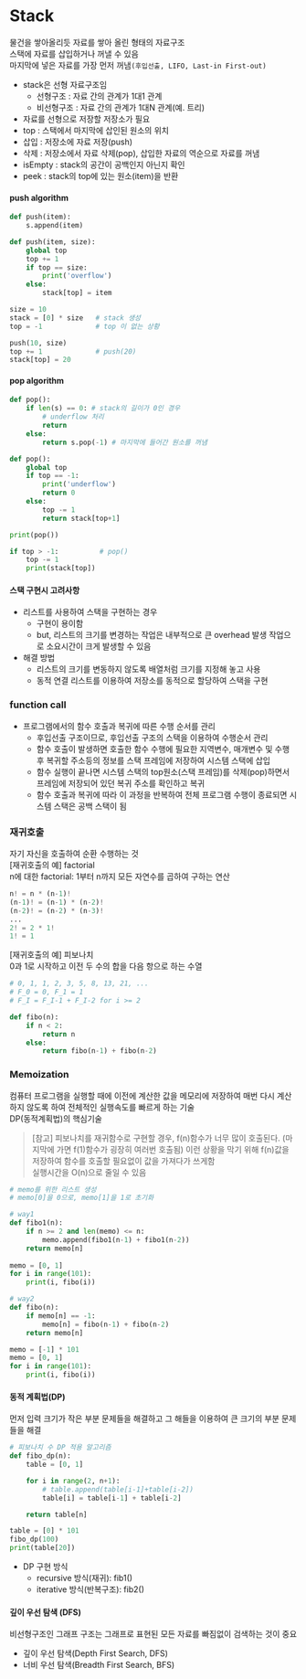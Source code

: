 # Stack
물건을 쌓아올리듯 자료를 쌓아 올린 형태의 자료구조  
스택에 자료를 삽입하거나 꺼낼 수 있음  
마지막에 넣은 자료를 가장 먼저 꺼냄`(후입선출, LIFO, Last-in First-out)` 
- stack은 선형 자료구조임 
    - 선형구조 : 자료 간의 관계가 1대1 관계
    - 비선형구조 : 자료 간의 관계가 1대N 관계(예. 트리)
- 자료를 선형으로 저장할 저장소가 필요
- top : 스택에서 마지막에 삽인된 원소의 위치
- 삽입 : 저장소에 자료 저장(push) 
- 삭제 : 저장소에서 자료 삭제(pop), 삽입한 자료의 역순으로 자료를 꺼냄  
- isEmpty : stack의 공간이 공백인지 아닌지 확인 
- peek : stack의 top에 있는 원소(item)을 반환 

#### push algorithm
```python
def push(item):
    s.append(item)

def push(item, size):
    global top
    top += 1
    if top == size:
        print('overflow')
    else:
        stack[top] = item

size = 10
stack = [0] * size   # stack 생성
top = -1             # top 이 없는 상황

push(10, size)
top += 1             # push(20)
stack[top] = 20 
```
#### pop algorithm
```python
def pop():
    if len(s) == 0: # stack의 길이가 0인 경우
        # underflow 처리
        return
    else:
        return s.pop(-1) # 마지막에 들어간 원소를 꺼냄

def pop():
    global top
    if top == -1:
        print('underflow')
        return 0
    else:
        top -= 1
        return stack[top+1]

print(pop())

if top > -1:          # pop()
    top -= 1
    print(stack[top])
```

#### 스택 구현시 고려사항 
- 리스트를 사용하여 스택을 구현하는 경우 
    - 구현이 용이함
    - but, 리스트의 크기를 변경하는 작업은 내부적으로 큰 overhead 발생 작업으로 소요시간이 크게 발생할 수 있음 
- 해결 방법
    - 리스트의 크기를 변동하지 않도록 배열처럼 크기를 지정해 놓고 사용
    - 동적 연결 리스트를 이용하여 저장소를 동적으로 할당하여 스택을 구현

### function call
- 프로그램에서의 함수 호출과 복귀에 따른 수행 순서를 관리
    - 후입선출 구조이므로, 후입선출 구조의 스택을 이용하여 수행순서 관리
    - 함수 호출이 발생하면 호출한 함수 수행에 필요한 지역변수, 매개변수 및 수행 후 복귀할 주소등의 정보를 스택 프레임에 저장하여 시스템 스택에 삽입
    - 함수 실행이 끝나면 시스템 스택의 top원소(스택 프레임)를 삭제(pop)하면서 프레임에 저장되어 있던 복귀 주소를 확인하고 복귀
    - 함수 호출과 복귀에 따라 이 과정을 반복하여 전체 프로그램 수행이 종료되면 시스템 스택은 공백 스택이 됨

### 재귀호출
자기 자신을 호출하여 순환 수행하는 것  
[재귀호출의 예] factorial  
n에 대한 factorial: 1부터 n까지 모든 자연수를 곱하여 구하는 연산  
```python
n! = n * (n-1)!
(n-1)! = (n-1) * (n-2)!
(n-2)! = (n-2) * (n-3)!
...
2! = 2 * 1!
1! = 1
```
[재귀호출의 예] 피보나치   
0과 1로 시작하고 이전 두 수의 합을 다음 항으로 하는 수열  
```python
# 0, 1, 1, 2, 3, 5, 8, 13, 21, ...
# F_0 = 0, F_1 = 1
# F_I = F_I-1 + F_I-2 for i >= 2

def fibo(n):
    if n < 2:
        return n
    else:
        return fibo(n-1) + fibo(n-2)
```


### Memoization
컴퓨터 프로그램을 실행할 때에 이전에 계산한 값을 메모리에 저장하여 매번 다시 계산하지 않도록 하여 전체적인 실행속도를 빠르게 하는 기술  
DP(동적계획법)의 핵심기술  

> [참고]
피보나치를 재귀함수로 구현할 경우, f(n)함수가 너무 많이 호출된다. (마지막에 가면 f(1)함수가 굉장히 여러번 호출됨) 이런 상황을 막기 위해 f(n)값을 저장하여 함수를 호출할 필요없이 값을 가져다가 쓰게함  
실행시간을 O(n)으로 줄일 수 있음
```python
# memo를 위한 리스트 생성
# memo[0]을 0으로, memo[1]을 1로 초기화

# way1
def fibo1(n):
    if n >= 2 and len(memo) <= n:
        memo.append(fibo1(n-1) + fibo1(n-2))
    return memo[n]
    
memo = [0, 1]
for i in range(101):
    print(i, fibo(i))

# way2
def fibo(n):
    if memo[n] == -1:
        memo[n] = fibo(n-1) + fibo(n-2)
    return memo[n]

memo = [-1] * 101
memo = [0, 1]
for i in range(101):
    print(i, fibo(i))
```

#### 동적 계획법(DP)
먼저 입력 크기가 작은 부분 문제들을 해결하고 그 해들을 이용하여 큰 크기의 부분 문제들을 해결  
```python
# 피보나치 수 DP 적용 알고리즘
def fibo_dp(n):
    table = [0, 1]

    for i in range(2, n+1):
        # table.append(table[i-1]+table[i-2])
        table[i] = table[i-1] + table[i-2]

    return table[n] 

table = [0] * 101
fibo_dp(100)
print(table[20])
``` 
- DP 구현 방식
    - recursive 방식(재귀): fib1()
    - iterative 방식(반복구조): fib2()

#### 깊이 우선 탐색 (DFS)
비선형구조인 그래프 구조는 그래프로 표현된 모든 자료를 빠짐없이 검색하는 것이 중요  
- 깊이 우선 탐색(Depth First Search, DFS)
- 너비 우선 탐색(Breadth First Search, BFS)